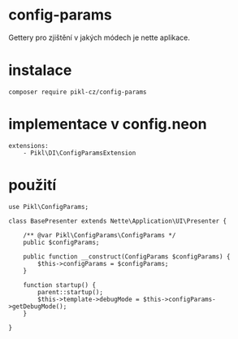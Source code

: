 # config-params
Gettery pro zjištění v jakých módech je nette aplikace.

# instalace
```
composer require pikl-cz/config-params
```

# implementace v config.neon
```
extensions:
    - Pikl\DI\ConfigParamsExtension
```    
    
# použití
```
use Pikl\ConfigParams;

class BasePresenter extends Nette\Application\UI\Presenter {

	/** @var Pikl\ConfigParams\ConfigParams */
	public $configParams;
	
	public function __construct(ConfigParams $configParams) {
		$this->configParams = $configParams;
	}

	function startup() {
		parent::startup();
		$this->template->debugMode = $this->configParams->getDebugMode();
	}

}
```
